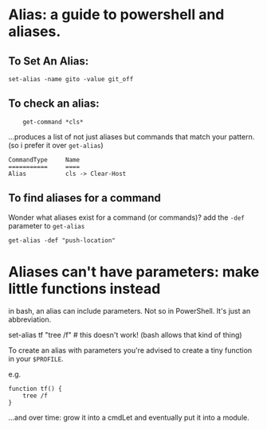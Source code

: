 # Alias: a guide to powershell and aliases.

## To Set An Alias:

    set-alias -name gito -value git_off
		

## To check an alias:

		get-command *cls*

...produces a list of not just aliases but commands that match your pattern. (so i prefer it over `get-alias`)


	CommandType     Name
	===========     ====
	Alias           cls -> Clear-Host



## To find aliases for a command

Wonder what aliases exist for a command (or commands)? add the `-def` parameter to `get-alias`

	get-alias -def "push-location"


# Aliases can't have parameters: make little functions instead

in bash, an alias can include parameters. Not so in PowerShell. It's just an abbreviation.

set-alias tf "tree /f" # this doesn't work! (bash allows that kind of thing)

To create an alias with parameters you're advised to create a tiny function in your `$PROFILE`.

e.g.

    function tf() {
        tree /f
    }


...and over time: grow it into a cmdLet and eventually put it into a module.

